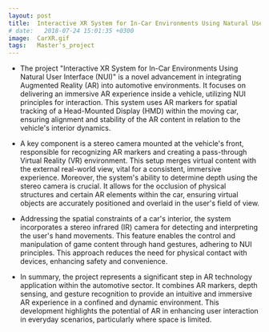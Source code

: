 ```yaml
---
layout: post
title:  Interactive XR System for In-Car Environments Using Natural User Interface
# date:   2018-07-24 15:01:35 +0300
image:  CarXR.gif
tags:   Master's_project
---
```


* The project "Interactive XR System for In-Car Environments Using Natural User Interface (NUI)" is a novel advancement in integrating Augmented Reality (AR) into automotive environments. It focuses on delivering an immersive AR experience inside a vehicle, utilizing NUI principles for interaction. This system uses AR markers for spatial tracking of a Head-Mounted Display (HMD) within the moving car, ensuring alignment and stability of the AR content in relation to the vehicle's interior dynamics.

* A key component is a stereo camera mounted at the vehicle's front, responsible for recognizing AR markers and creating a pass-through Virtual Reality (VR) environment. This setup merges virtual content with the external real-world view, vital for a consistent, immersive experience. Moreover, the system's ability to determine depth using the stereo camera is crucial. It allows for the occlusion of physical structures and certain AR elements within the car, ensuring virtual objects are accurately positioned and overlaid in the user's field of view.

* Addressing the spatial constraints of a car's interior, the system incorporates a stereo infrared (IR) camera for detecting and interpreting the user's hand movements. This feature enables the control and manipulation of game content through hand gestures, adhering to NUI principles. This approach reduces the need for physical contact with devices, enhancing safety and convenience.

* In summary, the project represents a significant step in AR technology application within the automotive sector. It combines AR markers, depth sensing, and gesture recognition to provide an intuitive and immersive AR experience in a confined and dynamic environment. This development highlights the potential of AR in enhancing user interaction in everyday scenarios, particularly where space is limited.